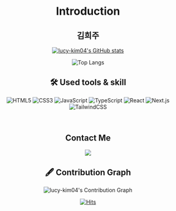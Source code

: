 <div align="center">


# Introduction

## 김희주

[![lucy-kim04's GitHub stats](https://github-readme-stats.vercel.app/api?username=lucy-kim04&show_icons=true&theme=nord-light)](https://github.com/lucy-kim04/github-readme-stats)

![Top Langs](https://github-readme-stats.vercel.app/api/top-langs/?username=lucy-kim04&layout=compact&theme=nord-light)





## 🛠️ Used tools & skill

![HTML5](https://img.shields.io/badge/HTML5-E34F26?style=for-the-badge&logo=html5&logoColor=white)
![CSS3](https://img.shields.io/badge/CSS3-1572B6?style=for-the-badge&logo=css3&logoColor=white)
![JavaScript](https://img.shields.io/badge/JavaScript-F7DF1E?style=for-the-badge&logo=javascript&logoColor=white)
![TypeScript](https://img.shields.io/badge/TypeScript-007ACC?style=for-the-badge&logo=typescript&logoColor=white)
![React](https://img.shields.io/badge/React-20232A?style=for-the-badge&logo=react&logoColor=61DAFB)
![Next.js](https://img.shields.io/badge/Next.js-000?style=for-the-badge&logo=nextdotjs&logoColor=white)
![TailwindCSS](https://img.shields.io/badge/Tailwind_CSS-38B2AC?style=for-the-badge&logo=tailwindcss&logoColor=white)

<br/>

## Contact Me

<a href="mailto:a01025105259@gmail.com">
  <img src="https://img.shields.io/badge/Gmail-D14836?style=flat-square&logo=gmail&logoColor=white"/>
</a>


<br/>

## 🖋️ Contribution Graph

![lucy-kim04's Contribution Graph](https://github-readme-activity-graph.vercel.app/graph?username=lucy-kim04&theme=tokyo-night)

  [![Hits](https://hits.seeyoufarm.com/api/count/incr/badge.svg?url=https%3A%2F%2Fgithub.com%2Fzzsza)](https://hits.seeyoufarm.com) 


</div>
